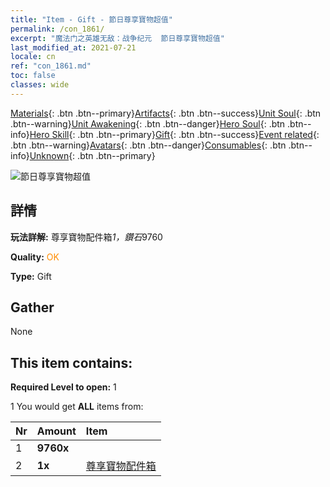 ```yaml
---
title: "Item - Gift - 節日尊享寶物超值"
permalink: /con_1861/
excerpt: "魔法门之英雄无敌：战争纪元  節日尊享寶物超值"
last_modified_at: 2021-07-21
locale: cn
ref: "con_1861.md"
toc: false
classes: wide
---
```

 [Materials](/ItemsCN/){: .btn .btn--primary}[Artifacts](/ItemsCN/Artifacts/){: .btn .btn--success}[Unit Soul](/ItemsCN/UnitSoul/){: .btn .btn--warning}[Unit Awakening](/ItemsCN/UnitAwakening/){: .btn .btn--danger}[Hero Soul](/ItemsCN/HeroSoul/){: .btn .btn--info}[Hero Skill](/ItemsCN/HeroSkill/){: .btn .btn--primary}[Gift](/ItemsCN/Gift/){: .btn .btn--success}[Event related](/ItemsCN/Events/){: .btn .btn--warning}[Avatars](/ItemsCN/Avatars/){: .btn .btn--danger}[Consumables](/ItemsCN/Consumables/){: .btn .btn--info}[Unknown](/ItemsCN/Unknown/){: .btn .btn--primary}

 ![節日尊享寶物超值](/images/t/i_907484.png)

## 詳情
 **玩法詳解:** 尊享寶物配件箱*1，鑽石*9760

 **Quality:** <span style="color: #FF8C00">OK</span>

 **Type:** Gift

## Gather

  None

## This item contains:

 **Required Level to open:** 1

 1 You would get **ALL** items  from:

  | Nr | Amount |     Item    |
  |:---|:-------|:------------|
  | 1 |  **9760x** | <i class="fas fa-gem"/> |  | 
  | 2 |  **1x** | [尊享寶物配件箱](/cn/Items/con_1863/) |  | 
